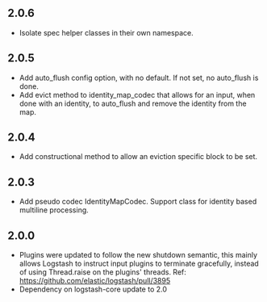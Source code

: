 ## 2.0.6
 - Isolate spec helper classes in their own namespace.

## 2.0.5
 - Add auto_flush config option, with no default. If not set, no auto_flush is done.
 - Add evict method to identity_map_codec that allows for an input, when done with an identity, to auto_flush and remove the identity from the map.

## 2.0.4
 - Add constructional method to allow an eviction specific block to be set.

## 2.0.3
 - Add pseudo codec IdentityMapCodec.  Support class for identity based multiline processing.

## 2.0.0
 - Plugins were updated to follow the new shutdown semantic, this mainly allows Logstash to instruct input plugins to terminate gracefully,
   instead of using Thread.raise on the plugins' threads. Ref: https://github.com/elastic/logstash/pull/3895
 - Dependency on logstash-core update to 2.0

